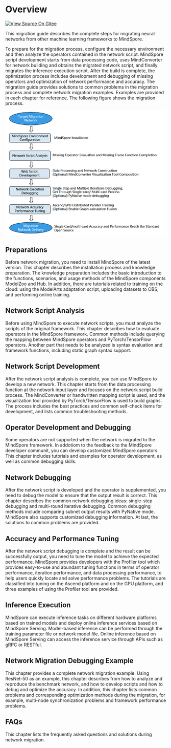 # Overview

[![View Source On Gitee](https://mindspore-website.obs.cn-north-4.myhuaweicloud.com/website-images/r1.8/resource/_static/logo_source_en.png)](https://gitee.com/mindspore/docs/blob/r1.8/docs/mindspore/source_en/migration_guide/overview.md)

This migration guide describes the complete steps for migrating neural networks from other machine learning frameworks to MindSpore.

To prepare for the migration process, configure the necessary environment and then analyze the operators contained in the network script. MindSpore script development starts from data processing code, uses MindConverter for network building and obtains the migrated network script, and finally migrates the inference execution script. After the build is complete, the optimization process includes development and debugging of missing operators and optimization of network performance and accuracy. The migration guide provides solutions to common problems in the migration process and complete network migration examples. Examples are provided in each chapter for reference. The following figure shows the migration process.

![flowchart](./images/flowchart.PNG)

## Preparations

Before network migration, you need to install MindSpore of the latest version. This chapter describes the installation process and knowledge preparation. The knowledge preparation includes the basic introduction to the functions, scenarios, and usage methods of the MindSpore components ModelZoo and Hub. In addition, there are tutorials related to training on the cloud: using the ModelArts adaptation script, uploading datasets to OBS, and performing online training.

## Network Script Analysis

Before using MindSpore to execute network scripts, you must analyze the scripts of the original framework. This chapter describes how to evaluate operators in the MindSpore framework. Common methods include querying the mapping between MindSpore operators and PyTorch/TensorFlow operators. Another part that needs to be analyzed is syntax evaluation and framework functions, including static graph syntax support.

## Network Script Development

After the network script analysis is complete, you can use MindSpore to develop a new network. This chapter starts from the data processing function at the network input layer and focuses on the network script build process. The MindConverter or handwritten mapping script is used, and the visualization tool provided by PyTorch/TensorFlow is used to build graphs. The process includes the best practices and common self-check items for development, and lists common troubleshooting methods.

## Operator Development and Debugging

Some operators are not supported when the network is migrated to the MindSpore framework. In addotiom to the feedback to the MindSpore developer communit, you can develop customized MindSpore operators. This chapter includes tutorials and examples for operator development, as well as common debugging skills.

## Network Debugging

After the network script is developed and the operator is supplemented, you need to debug the model to ensure that the output result is correct. This chapter describes the common network debugging ideas: single-step debugging and multi-round iterative debugging. Common debugging methods include comparing subnet output results with PyNative mode. MindSpore also supports customized debugging information. At last, the solutions to common problems are provided.

## Accuracy and Performance Tuning

After the network script debugging is complete and the result can be successfully output, you need to tune the model to achieve the expected performance. MindSpore provides developers with the Profiler tool which provides easy-to-use and abundant tuning functions in terms of operator performance, iteration performance, and data processing performance, to help users quickly locate and solve performance problems. The tutorials are classified into tuning on the Ascend platform and on the GPU platform, and three examples of using the Profiler tool are provided.

## Inference Execution

MindSpore can execute inference tasks on different hardware platforms based on trained models and deploy online inference services based on MindSpore Serving. Model-based inference can be performed through the training parameter file or network model file. Online inference based on MindSpore Serving can access the inference service through APIs such as gRPC or RESTful.

## Network Migration Debugging Example

This chapter provides a complete network migration example. Using ResNet-50 as an example, this chapter describes from how to analyze and reproduce the benchmark network, and how to develop scripts and how to debug and optimize the accuracy. In addition, this chapter lists common problems and corresponding optimization methods during the migration, for example, multi-node synchronization problems and framework performance problems.

## FAQs

This chapter lists the frequently asked questions and solutions during network migration.
